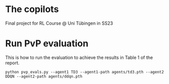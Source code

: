 # The copilots
Final project for RL Course @ Uni Tübingen in SS23

# Run PvP evaluation
This is how to run the evaluation to achieve the results in Table 1 of the report.
```
python pvp_evals.py --agent1 TD3 --agent1-path agents/td3.pth --agent2 DDQN --agent2-path agents/ddqn.pth
```
